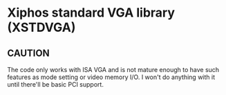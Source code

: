 # Xiphos standard VGA library (XSTDVGA)

## CAUTION
The code only works with ISA VGA and is not mature enough to have such features as mode setting or video memory I/O. I won't do anything with it until there'll be basic PCI support.
